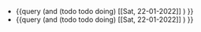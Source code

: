- {{query (and (todo todo doing) [[Sat, 22-01-2022]] ) }}
- {{query (and (todo todo doing) [[Sat, 22-01-2022]] ) }}